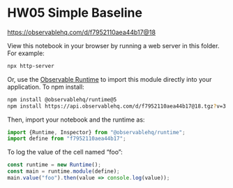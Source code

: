 # HW05 Simple Baseline

https://observablehq.com/d/f7952110aea44b17@18

View this notebook in your browser by running a web server in this folder. For
example:

~~~sh
npx http-server
~~~

Or, use the [Observable Runtime](https://github.com/observablehq/runtime) to
import this module directly into your application. To npm install:

~~~sh
npm install @observablehq/runtime@5
npm install https://api.observablehq.com/d/f7952110aea44b17@18.tgz?v=3
~~~

Then, import your notebook and the runtime as:

~~~js
import {Runtime, Inspector} from "@observablehq/runtime";
import define from "f7952110aea44b17";
~~~

To log the value of the cell named “foo”:

~~~js
const runtime = new Runtime();
const main = runtime.module(define);
main.value("foo").then(value => console.log(value));
~~~
